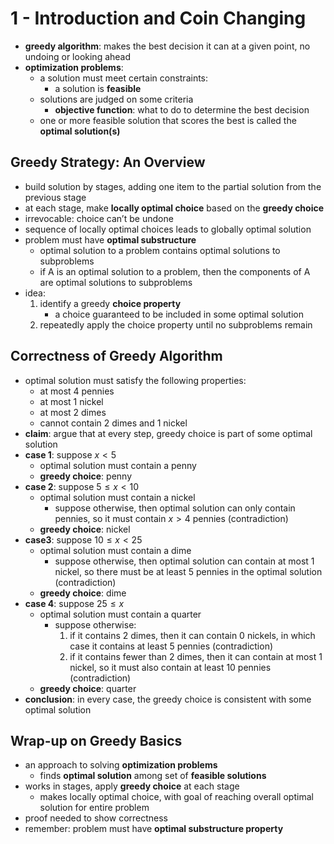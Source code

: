 # 1 - Introduction and Coin Changing
- **greedy algorithm**: makes the best decision it can at a given point, no undoing or looking ahead
- **optimization problems**:
	- a solution must meet certain constraints:
		- a solution is **feasible**
	- solutions are judged on some criteria 
		- **objective function**: what to do to determine the best decision
	- one or more feasible solution that scores the best is called the **optimal solution(s)**

## Greedy Strategy: An Overview
- build solution by stages, adding one item to the partial solution from the previous stage
- at each stage, make **locally optimal choice** based on the **greedy choice**
- irrevocable: choice can’t be undone
- sequence of locally optimal choices leads to globally optimal solution
- problem must have **optimal substructure**
	- optimal solution to a problem contains optimal solutions to subproblems
	- if A is an optimal solution to a problem, then the components of A are optimal solutions to subproblems
- idea:
	1. identify a greedy **choice property**
		- a choice guaranteed to be included in some optimal solution
	2. repeatedly apply the choice property until no subproblems remain

## Correctness of Greedy Algorithm
- optimal solution must satisfy the following properties:
	- at most 4 pennies
	- at most 1 nickel
	- at most 2 dimes
	- cannot contain 2 dimes and 1 nickel
- **claim**: argue that at every step, greedy choice is part of some optimal solution
- **case 1**: suppose $x<5$
	- optimal solution must contain a penny
	- **greedy choice**: penny
- **case 2**: suppose $5≤x<10$
	- optimal solution must contain a nickel
		- suppose otherwise, then optimal solution can only contain pennies, so it must contain $x>4$ pennies (contradiction)
	- **greedy choice**: nickel
- **case3**: suppose $10≤x<25$
	- optimal solution must contain a dime
		- suppose otherwise, then optimal solution can contain at most 1 nickel, so there must be at least 5 pennies in the optimal solution (contradiction)
	- **greedy choice**: dime
- **case 4**: suppose $25≤x$
	- optimal solution must contain a quarter
		- suppose otherwise:
			1. if it contains 2 dimes, then it can contain 0 nickels, in which case it contains at least 5 pennies (contradiction)
			2. if it contains fewer than 2 dimes, then it can contain at most 1 nickel, so it must also contain at least 10 pennies (contradiction)
	- **greedy choice**: quarter
- **conclusion**: in every case, the greedy choice is consistent with some optimal solution

## Wrap-up on Greedy Basics
- an approach to solving **optimization problems**
	- finds **optimal solution** among set of **feasible solutions**
- works in stages, apply **greedy choice** at each stage
	- makes locally optimal choice, with goal of reaching overall optimal solution for entire problem
- proof needed to show correctness
- remember: problem must have **optimal substructure property**